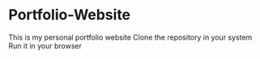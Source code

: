 # Portfolio-Website
This is my personal portfolio website
Clone the repository in your system
Run it in your browser
